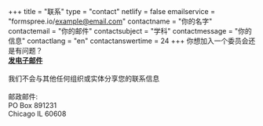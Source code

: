 +++
title = "联系"
type = "contact"
netlify = false
emailservice = "formspree.io/example@email.com"
contactname = "你的名字"
contactemail = "你的邮件"
contactsubject = "学科"
contactmessage = "你的信息"
contactlang = "en"
contactanswertime = 24
+++
你想加入一个委员会还是有问题？
<br/>
<strong><a href="mailto:mckinleyparkdevelopmentcouncil@gmail.com?Subject=Inquiry%20from%20Website" target="_top">发电子邮件</a></strong>
<br/>
<br/>
我们不会与其他任何组织或实体分享您的联系信息
<br/>
<br/>
邮政邮件:
<br/>
PO Box 891231 
<br/>
Chicago IL 60608 